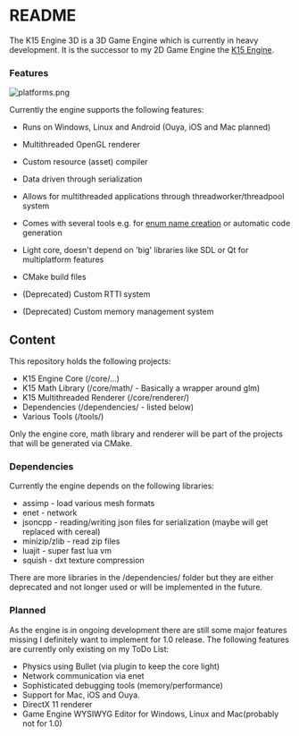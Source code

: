# README #

The K15 Engine 3D is a 3D Game Engine which is currently in heavy development.
It is the successor to my 2D Game Engine the [K15 Engine](https://bitbucket.org/FelixK15/k15-engine).

### Features ###

![platforms.png](https://bitbucket.org/repo/Kne54k/images/720827910-platforms.png)

Currently the engine supports the following features:

* Runs on Windows, Linux and Android (Ouya, iOS and Mac planned)
* Multithreaded OpenGL renderer
* Custom resource (asset) compiler
* Data driven through serialization
* Allows for multithreaded applications through threadworker/threadpool system
* Comes with several tools e.g. for [enum name creation](https://bitbucket.org/FelixK15/enumparser) or automatic code generation
* Light core, doesn't depend on 'big' libraries like SDL or Qt for multiplatform features
* CMake build files

* (Deprecated) Custom RTTI system
* (Deprecated) Custom memory management system

## Content ###

This repository holds the following projects:

* K15 Engine Core (/core/...)
* K15 Math Library (/core/math/ - Basically a wrapper around glm)
* K15 Multithreaded Renderer (/core/renderer/)
* Dependencies (/dependencies/ - listed below)
* Various Tools (/tools/)

Only the engine core, math library and renderer will be part of the projects that will be generated via CMake.

### Dependencies ###

Currently the engine depends on the following libraries:

* assimp		- load various mesh formats
* enet          - network
* jsoncpp       - reading/writing json files for serialization (maybe will get replaced with cereal)
* minizip/zlib  - read zip files
* luajit		- super fast lua vm
* squish		- dxt texture compression

There are more libraries in the /dependencies/ folder but they are either deprecated and not longer used or will be implemented in the future.

### Planned ###

As the engine is in ongoing development there are still some major features missing I definitely want to implement for 1.0 release. The following features are currently only existing on my ToDo List:

* Physics using Bullet (via plugin to keep the core light)
* Network communication via enet
* Sophisticated debugging tools (memory/performance)
* Support for Mac, iOS and Ouya.
* DirectX 11 renderer
* Game Engine WYSIWYG Editor for Windows, Linux and Mac(probably not for 1.0)